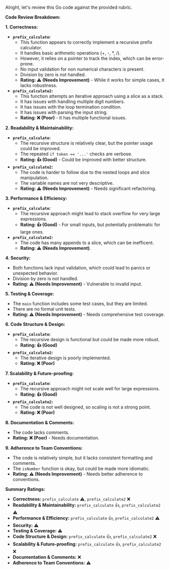 Alright, let's review this Go code against the provided rubric.

**Code Review Breakdown:**

**1. Correctness:**

* **`prefix_calculate`:**
    * This function appears to correctly implement a recursive prefix calculator.
    * It handles basic arithmetic operations (+, -, \*, /).
    * However, it relies on a pointer to track the index, which can be error-prone.
    * No input validation for non numerical characters is present.
    * Division by zero is not handled.
    * **Rating: ⚠️ (Needs Improvement)** - While it works for simple cases, it lacks robustness.
* **`prefix_calculate2`:**
    * This function attempts an iterative approach using a slice as a stack.
    * It has issues with handling multiple digit numbers.
    * It has issues with the loop termination condition.
    * It has issues with parsing the input string.
    * **Rating: ❌ (Poor)** - It has multiple functional issues.

**2. Readability & Maintainability:**

* **`prefix_calculate`:**
    * The recursive structure is relatively clear, but the pointer usage could be improved.
    * The repeated `if token == '...'` checks are verbose.
    * **Rating: 👍 (Good)** - Could be improved with better structure.
* **`prefix_calculate2`:**
    * The code is harder to follow due to the nested loops and slice manipulation.
    * The variable names are not very descriptive.
    * **Rating: ⚠️ (Needs Improvement)** - Needs significant refactoring.

**3. Performance & Efficiency:**

* **`prefix_calculate`:**
    * The recursive approach might lead to stack overflow for very large expressions.
    * **Rating: 👍 (Good)** - For small inputs, but potentially problematic for large ones.
* **`prefix_calculate2`:**
    * The code has many appends to a slice, which can be inefficent.
    * **Rating: ⚠️ (Needs Improvement)**.

**4. Security:**

* Both functions lack input validation, which could lead to panics or unexpected behavior.
* Division by zero is not handled.
* **Rating: ⚠️ (Needs Improvement)** - Vulnerable to invalid input.

**5. Testing & Coverage:**

* The `main` function includes some test cases, but they are limited.
* There are no formal unit tests.
* **Rating: ⚠️ (Needs Improvement)** - Needs comprehensive test coverage.

**6. Code Structure & Design:**

* **`prefix_calculate`:**
    * The recursive design is functional but could be made more robust.
    * **Rating: 👍 (Good)**
* **`prefix_calculate2`:**
    * The iterative design is poorly implemented.
    * **Rating: ❌ (Poor)**

**7. Scalability & Future-proofing:**

* **`prefix_calculate`:**
    * The recursive approach might not scale well for large expressions.
    * **Rating: 👍 (Good)**
* **`prefix_calculate2`:**
    * The code is not well designed, so scaling is not a strong point.
    * **Rating: ❌ (Poor)**

**8. Documentation & Comments:**

* The code lacks comments.
* **Rating: ❌ (Poor)** - Needs documentation.

**9. Adherence to Team Conventions:**

* The code is relatively simple, but it lacks consistent formatting and comments.
* The `isNumber` function is okay, but could be made more idiomatic.
* **Rating: ⚠️ (Needs Improvement)** - Needs better adherence to conventions.

**Summary Ratings:**

* **Correctness:** `prefix_calculate` ⚠️, `prefix_calculate2` ❌
* **Readability & Maintainability:** `prefix_calculate` 👍, `prefix_calculate2` ⚠️
* **Performance & Efficiency:** `prefix_calculate` 👍, `prefix_calculate2` ⚠️
* **Security:** ⚠️
* **Testing & Coverage:** ⚠️
* **Code Structure & Design:** `prefix_calculate` 👍, `prefix_calculate2` ❌
* **Scalability & Future-proofing:** `prefix_calculate` 👍, `prefix_calculate2` ❌
* **Documentation & Comments:** ❌
* **Adherence to Team Conventions:** ⚠️
